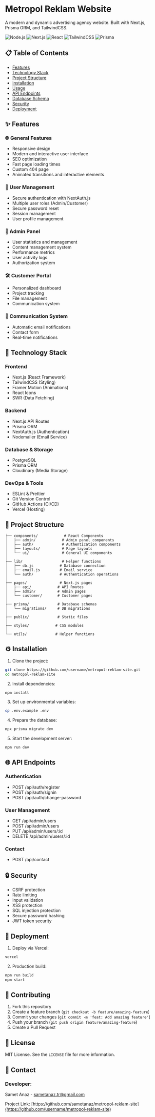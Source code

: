 #  Metropol Reklam Website

A modern and dynamic advertising agency website. Built with Next.js, Prisma ORM, and TailwindCSS.

![Node.js](https://img.shields.io/badge/Node.js-43853D?style=for-the-badge&logo=node.js&logoColor=white)
![Next.js](https://img.shields.io/badge/Next.js-000000?style=for-the-badge&logo=next.js&logoColor=white)
![React](https://img.shields.io/badge/React-20232A?style=for-the-badge&logo=react&logoColor=61DAFB)
![TailwindCSS](https://img.shields.io/badge/Tailwind_CSS-38B2AC?style=for-the-badge&logo=tailwind-css&logoColor=white)
![Prisma](https://img.shields.io/badge/Prisma-3982CE?style=for-the-badge&logo=Prisma&logoColor=white)

## 📋 Table of Contents

- [Features](#features)
- [Technology Stack](#technology-stack)
- [Project Structure](#project-structure)
- [Installation](#installation)
- [Usage](#usage)
- [API Endpoints](#api-endpoints)
- [Database Schema](#database-schema)
- [Security](#security)
- [Deployment](#deployment)

## ✨ Features

### 🌐 General Features
- Responsive design
- Modern and interactive user interface
- SEO optimization
- Fast page loading times
- Custom 404 page
- Animated transitions and interactive elements

### 👥 User Management
- Secure authentication with NextAuth.js
- Multiple user roles (Admin/Customer)
- Secure password reset
- Session management
- User profile management

### 🔐 Admin Panel
- User statistics and management
- Content management system
- Performance metrics
- User activity logs
- Authorization system

### 🛠 Customer Portal
- Personalized dashboard
- Project tracking
- File management
- Communication system

### 📧 Communication System
- Automatic email notifications
- Contact form
- Real-time notifications

## 🔧 Technology Stack

### Frontend
- Next.js (React Framework)
- TailwindCSS (Styling)
- Framer Motion (Animations)
- React Icons
- SWR (Data Fetching)

### Backend
- Next.js API Routes
- Prisma ORM
- NextAuth.js (Authentication)
- Nodemailer (Email Service)

### Database & Storage
- PostgreSQL
- Prisma ORM
- Cloudinary (Media Storage)

### DevOps & Tools
- ESLint & Prettier
- Git Version Control
- GitHub Actions (CI/CD)
- Vercel (Hosting)

## 📁 Project Structure

```
├── components/            # React Components
│   ├── admin/            # Admin panel components
│   ├── auth/             # Authentication components
│   ├── layouts/          # Page layouts
│   └── ui/               # General UI components
│
├── lib/                  # Helper functions
│   ├── db.js            # Database connection
│   ├── email.js         # Email service
│   └── auth/            # Authentication operations
│
├── pages/               # Next.js pages
│   ├── api/            # API Routes
│   ├── admin/          # Admin pages
│   └── customer/       # Customer pages
│
├── prisma/             # Database schemas
│   └── migrations/     # DB migrations
│
├── public/             # Static files
│
├── styles/            # CSS modules
│
└── utils/             # Helper functions
```

## ⚙️ Installation

1. Clone the project:
```bash
git clone https://github.com/username/metropol-reklam-site.git
cd metropol-reklam-site
```

2. Install dependencies:
```bash
npm install
```

3. Set up environmental variables:
```bash
cp .env.example .env
```

4. Prepare the database:
```bash
npx prisma migrate dev
```

5. Start the development server:
```bash
npm run dev
```

## 🌐 API Endpoints

### Authentication
- POST /api/auth/register
- POST /api/auth/signin
- POST /api/auth/change-password

### User Management
- GET /api/admin/users
- POST /api/admin/users
- PUT /api/admin/users/:id
- DELETE /api/admin/users/:id

### Contact
- POST /api/contact

## 🔒 Security

- CSRF protection
- Rate limiting
- Input validation
- XSS protection
- SQL injection protection
- Secure password hashing
- JWT token security

## 🚀 Deployment

1. Deploy via Vercel:
```bash
vercel
```

2. Production build:
```bash
npm run build
npm start
```

## 🤝 Contributing

1. Fork this repository
2. Create a feature branch (`git checkout -b feature/amazing-feature`)
3. Commit your changes (`git commit -m 'feat: Add amazing feature'`)
4. Push your branch (`git push origin feature/amazing-feature`)
5. Create a Pull Request

## 📝 License

MIT License. See the `LICENSE` file for more information.

## 📧 Contact
### Developer:
Samet Anaz - sametanaz.tr@gmail.com

Project Link: [https://github.com/sametanaz/metropol-reklam-site](https://github.com/username/metropol-reklam-site)
